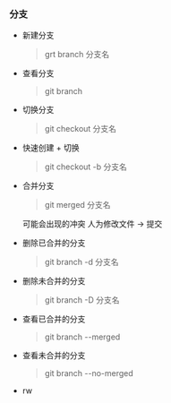 ### 分支

- 新建分支
    > grt branch 分支名

- 查看分支
    > git branch

- 切换分支
    > git checkout 分支名

- 快速创建 + 切换
    > git checkout -b 分支名

- 合并分支
    > git merged 分支名

    可能会出现的冲突
        人为修改文件 -> 提交

- 删除已合并的分支
    > git branch -d 分支名

- 删除未合并的分支
    > git branch -D 分支名

- 查看已合并的分支
    > git branch --merged

- 查看未合并的分支
    > git branch --no-merged



- rw
